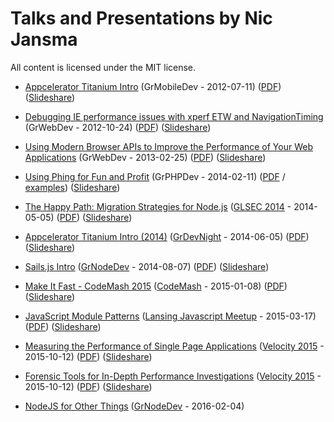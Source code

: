# Talks and Presentations by Nic Jansma

All content is licensed under the MIT license.

* [Appcelerator Titanium Intro](appcelerator-titanium-intro/) (GrMobileDev - 2012-07-11) ([PDF](https://github.com/nicjansma/talks/blob/master/appcelerator-titanium-intro/appcelerator-titanium-intro.pdf?raw=true)) ([Slideshare](http://www.slideshare.net/nicjansma/appcelerator-titanium-intro))

* [Debugging IE performance issues with xperf ETW and NavigationTiming](debugging-ie-performance-issues-with-xperf-etw-and-navigationtiming/) (GrWebDev - 2012-10-24) ([PDF](https://github.com/nicjansma/talks/blob/master/debugging-ie-performance-issues-with-xperf-etw-and-navigationtiming/debugging-ie-performance-issues-with-xperf-etw-and-navigationtiming.pdf?raw=true)) ([Slideshare](http://www.slideshare.net/nicjansma/debugging-ie-performance-issues-with-xperf-etw-and-navigationtiming))

* [Using Modern Browser APIs to Improve the Performance of Your Web Applications](using-modern-browser-apis-to-improve-the-performance-of-your-web-applications) (GrWebDev - 2013-02-25) ([PDF](https://github.com/nicjansma/talks/blob/master/using-modern-browser-apis-to-improve-the-performance-of-your-web-applications/using-modern-browser-apis-to-improve-the-performance-of-your-web-applications.pdf?raw=true)) ([Slideshare](http://www.slideshare.net/nicjansma/using-modern-browser-apis-to-improve-the-performance-of-your-web-applications))

* [Using Phing for Fun and Profit](using-phing-for-fun-and-profit/presentation/index.html) (GrPHPDev - 2014-02-11) ([PDF](https://github.com/nicjansma/talks/blob/master/using-phing-for-fun-and-profit/using-phing-for-fun-and-profit.pdf?raw=true) / [examples](using-phing-for-fun-and-profit/examples)) ([Slideshare](http://www.slideshare.net/nicjansma/using-phingforfunandprofit))

* [The Happy Path: Migration Strategies for Node.js](the-happy-path-migration-strategies-for-nodejs/index.html) ([GLSEC 2014](http://glsec.softwaregr.org/) - 2014-05-05) ([PDF](https://github.com/nicjansma/talks/blob/master/the-happy-path-migration-strategies-for-nodejs/the-happy-path-migration-strategies-for-nodejs.pdf?raw=true)) ([Slideshare](http://www.slideshare.net/nicjansma/the-happy-path-migration-strategies-for-nodejs))

* [Appcelerator Titanium Intro (2014)](appcelerator-titanium-intro-2014/) ([GrDevNight](http://grdevnight.org/) - 2014-06-05) ([PDF](https://github.com/nicjansma/talks/blob/master/appcelerator-titanium-intro-2014/appcelerator-titanium-intro-2014.pdf?raw=true)) ([Slideshare](http://www.slideshare.net/nicjansma/appcelerator-titanium-intro-2014))

* [Sails.js Intro](sails-js/) ([GrNodeDev](http://www.meetup.com/GRNodeDev/) - 2014-08-07) ([PDF](https://github.com/nicjansma/talks/blob/master/sails-js/sails-js.pdf?raw=true)) ([Slideshare](http://www.slideshare.net/nicjansma/sailsjs-intro))

* [Make It Fast - CodeMash 2015](make-it-fast-codemash-2015/) ([CodeMash](http://codemash.org) - 2015-01-08) ([PDF](https://github.com/nicjansma/talks/blob/master/make-it-fast-codemash-2015/make-it-fast-codemash-2015.pdf?raw=true)) ([Slideshare](http://www.slideshare.net/nicjansma/make-itfastcodemash2015))

* [JavaScript Module Patterns](javascript-module-patterns/) ([Lansing Javascript Meetup](http://www.meetup.com/Lansing-Javascript-Meetup) - 2015-03-17) ([PDF](https://github.com/nicjansma/talks/blob/master/javascript-module-patterns/javascript-module-patterns.pdf?raw=true)) ([Slideshare](http://www.slideshare.net/nicjansma/javascript-modulepatterns))

* [Measuring the Performance of Single Page Applications](measuring-the-performance-of-single-page-applications/) ([Velocity 2015](http://velocityconf.com/devops-web-performance-ny-2015) - 2015-10-12) ([PDF](https://github.com/nicjansma/talks/blob/master/measuring-the-performance-of-single-page-applications/measuring-the-performance-of-single-page-applications.pdf?raw=true)) ([Slideshare](http://www.slideshare.net/nicjansma/measuring-the-performance-of-single-page-applications))

* [Forensic Tools for In-Depth Performance Investigations](forensic-tools-for-in-depth-performance-investigations/) ([Velocity 2015](http://velocityconf.com/devops-web-performance-ny-2015) - 2015-10-12) ([PDF](https://github.com/nicjansma/talks/blob/master/forensic-tools-for-in-depth-performance-investigations/forensic-tools-for-in-depth-performance-investigations.pdf?raw=true)) ([Slideshare](http://www.slideshare.net/nicjansma/forensic-tools-for-indepth-performance-investigations))

* [NodeJS for Other Things](node-js-for-other-things/) ([GrNodeDev](http://www.meetup.com/GRNodeDev/) - 2016-02-04)